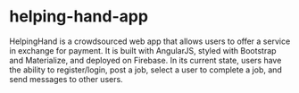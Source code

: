 # helping-hand-app

HelpingHand is a crowdsourced web app that allows users to offer a service in exchange for payment.  It is built with AngularJS, styled with Bootstrap and Materialize, and deployed on Firebase.
In its current state, users have the ability to register/login, post a job, select a user to complete a job, and send messages to other users.


